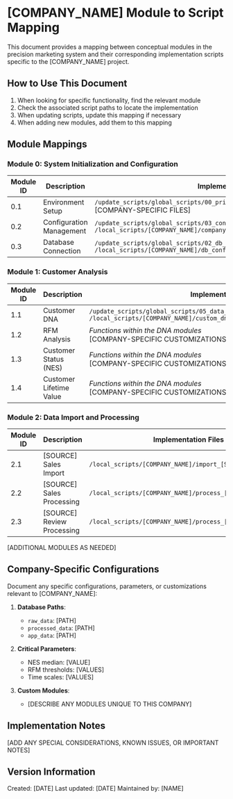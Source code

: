 # [COMPANY_NAME] Module to Script Mapping

This document provides a mapping between conceptual modules in the precision marketing system and their corresponding implementation scripts specific to the [COMPANY_NAME] project.

## How to Use This Document

1. When looking for specific functionality, find the relevant module
2. Check the associated script paths to locate the implementation
3. When updating scripts, update this mapping if necessary
4. When adding new modules, add them to this mapping

## Module Mappings

### Module 0: System Initialization and Configuration

| Module ID | Description | Implementation Files |
|-----------|-------------|----------------------|
| 0.1 | Environment Setup | `/update_scripts/global_scripts/00_principles/000g_initialization_update_mode.R`<br>[COMPANY-SPECIFIC FILES] |
| 0.2 | Configuration Management | `/update_scripts/global_scripts/03_config/global_parameters.R`<br>`/local_scripts/[COMPANY_NAME]/company_parameters.R` |
| 0.3 | Database Connection | `/update_scripts/global_scripts/02_db_utils/100g_dbConnect_from_list.R`<br>`/local_scripts/[COMPANY_NAME]/db_config.R` |

### Module 1: Customer Analysis

| Module ID | Description | Implementation Files |
|-----------|-------------|----------------------|
| 1.1 | Customer DNA | `/update_scripts/global_scripts/05_data_processing/common/DNA_Function_dplyr.R`<br>`/local_scripts/[COMPANY_NAME]/custom_dna_functions.R` |
| 1.2 | RFM Analysis | *Functions within the DNA modules*<br>[COMPANY-SPECIFIC CUSTOMIZATIONS] |
| 1.3 | Customer Status (NES) | *Functions within the DNA modules*<br>[COMPANY-SPECIFIC CUSTOMIZATIONS] |
| 1.4 | Customer Lifetime Value | *Functions within the DNA modules*<br>[COMPANY-SPECIFIC CUSTOMIZATIONS] |

### Module 2: Data Import and Processing

| Module ID | Description | Implementation Files |
|-----------|-------------|----------------------|
| 2.1 | [SOURCE] Sales Import | `/local_scripts/[COMPANY_NAME]/import_[SOURCE]_sales.R` |
| 2.2 | [SOURCE] Sales Processing | `/local_scripts/[COMPANY_NAME]/process_[SOURCE]_sales.R` |
| 2.3 | [SOURCE] Review Processing | `/local_scripts/[COMPANY_NAME]/process_[SOURCE]_reviews.R` |

[ADDITIONAL MODULES AS NEEDED]

## Company-Specific Configurations

Document any specific configurations, parameters, or customizations relevant to [COMPANY_NAME]:

1. **Database Paths**:
   - `raw_data`: [PATH]
   - `processed_data`: [PATH]
   - `app_data`: [PATH]

2. **Critical Parameters**:
   - NES median: [VALUE]
   - RFM thresholds: [VALUES]
   - Time scales: [VALUES]

3. **Custom Modules**:
   - [DESCRIBE ANY MODULES UNIQUE TO THIS COMPANY]

## Implementation Notes

[ADD ANY SPECIAL CONSIDERATIONS, KNOWN ISSUES, OR IMPORTANT NOTES]

## Version Information

Created: [DATE]
Last updated: [DATE]
Maintained by: [NAME]